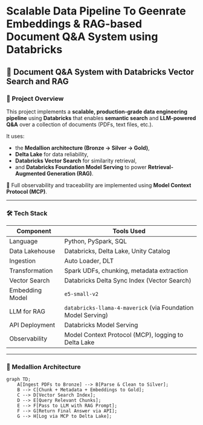 # Scalable Data Pipeline To Geenrate Embeddings & RAG-based Document Q&A System using Databricks

## 🧠 Document Q&A System with Databricks Vector Search and RAG

### 📌 Project Overview

This project implements a **scalable, production-grade data engineering pipeline** using **Databricks** that enables **semantic search** and **LLM-powered Q&A** over a collection of documents (PDFs, text files, etc.).

It uses:
- the **Medallion architecture (Bronze → Silver → Gold)**,
- **Delta Lake** for data reliability,
- **Databricks Vector Search** for similarity retrieval,
- and **Databricks Foundation Model Serving** to power **Retrieval-Augmented Generation (RAG)**.

🧪 Full observability and traceability are implemented using **Model Context Protocol (MCP)**.

---

### 🛠️ Tech Stack

| Component              | Tools Used                                                                 |
|------------------------|----------------------------------------------------------------------------|
| Language               | Python, PySpark, SQL                                                       |
| Data Lakehouse         | Databricks, Delta Lake, Unity Catalog                                      |
| Ingestion              | Auto Loader, DLT                                                           |
| Transformation         | Spark UDFs, chunking, metadata extraction                                  |
| Vector Search          | Databricks Delta Sync Index (Vector Search)                                |
| Embedding Model        | `e5-small-v2`                                                              |
| LLM for RAG            | `databricks-llama-4-maverick` (via Foundation Model Serving)               |
| API Deployment         | Databricks Model Serving                                                   |
| Observability          | Model Context Protocol (MCP), logging to Delta Lake                        |

---

### 🧱 Medallion Architecture

```mermaid
graph TD;
    A[Ingest PDFs to Bronze] --> B[Parse & Clean to Silver];
    B --> C[Chunk + Metadata + Embeddings to Gold];
    C --> D[Vector Search Index];
    D --> E[Query Relevant Chunks];
    E --> F[Pass to LLM with RAG Prompt];
    F --> G[Return Final Answer via API];
    G --> H[Log via MCP to Delta Lake];
